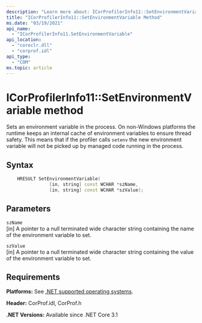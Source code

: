 ```yaml
---
description: "Learn more about: ICorProfilerInfo11::SetEnvironmentVariable Method"
title: "ICorProfilerInfo11::SetEnvironmentVariable Method"
ms.date: "03/19/2021"
api_name:
  - "ICorProfilerInfo11.SetEnvironmentVariable"
api_location:
  - "coreclr.dll"
  - "corprof.idl"
api_type:
  - "COM"
ms.topic: article
---
```

# ICorProfilerInfo11::SetEnvironmentVariable method

Sets an environment variable in the process. On non-Windows platforms the runtime keeps an internal cache of environment variables to ensure thread safety. This means that if the profiler calls `setenv` the new environment variable will not be picked up by managed code running in the process.

## Syntax

```cpp
    HRESULT SetEnvironmentVariable(
                [in, string] const WCHAR *szName,
                [in, string] const WCHAR *szValue);
```

## Parameters

`szName`\
[in] A pointer to a null terminated wide character string containing the name of the environment variable to set.

`szValue`\
[in] A pointer to a null terminated wide character string containing the value of the environment variable to set.

## Requirements

**Platforms:** See [.NET supported operating systems](https://github.com/dotnet/core/blob/main/os-lifecycle-policy.md).

**Header:** CorProf.idl, CorProf.h

**.NET Versions:** Available since .NET Core 3.1
